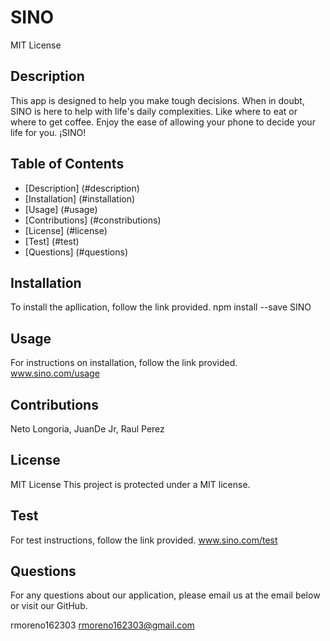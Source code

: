 # SINO
  MIT License


  ## Description
  This app is designed to help you make tough decisions. When in doubt, SINO is here to help with life's daily complexities. Like where to eat or where to get coffee. Enjoy the ease of allowing your phone to decide your life for you. ¡SINO!

  ## Table of Contents
  - [Description] (#description)
  - [Installation] (#installation)
  - [Usage] (#usage)
  - [Contributions] (#constributions)
  - [License] (#license)
  - [Test] (#test)
  - [Questions] (#questions)

  ## Installation
  To install the apllication, follow the link provided. npm install --save SINO

  ## Usage
  For instructions on installation, follow the link provided. www.sino.com/usage

  ## Contributions
  Neto Longoria, JuanDe Jr, Raul Perez

  ## License
  MIT License
  This project is protected under a MIT license. 

  ## Test
  For test instructions, follow the link provided. www.sino.com/test

  ## Questions
  For any questions about our application, please email us at the email below or visit our GitHub. 

  rmoreno162303
  rmoreno162303@gmail.com


